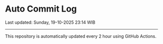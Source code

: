 # Auto Commit Log

Last updated: Sunday, 19-10-2025 23:14 WIB

---

This repository is automatically updated every 2 hour using GitHub Actions.
